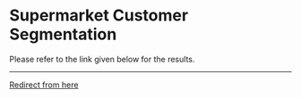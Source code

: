 # Supermarket Customer Segmentation
Please refer to the link given below for the results.

<hr>

<a href="https://ieeexplore.ieee.org/document/9776834">Redirect from here</a>
